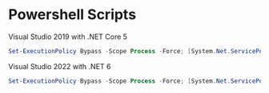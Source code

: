 # Powershell Scripts

Visual Studio 2019 with .NET Core 5

```powershell
Set-ExecutionPolicy Bypass -Scope Process -Force; [System.Net.ServicePointManager]::SecurityProtocol = [System.Net.ServicePointManager]::SecurityProtocol -bor 3072; iex ((New-Object System.Net.WebClient).DownloadString('https://raw.githubusercontent.com/colinccook/me/master/Powershell/SetupDevMachine-Vs2019-DotNet5.ps1'))
```

Visual Studio 2022 with .NET 6

```powershell
Set-ExecutionPolicy Bypass -Scope Process -Force; [System.Net.ServicePointManager]::SecurityProtocol = [System.Net.ServicePointManager]::SecurityProtocol -bor 3072; iex ((New-Object System.Net.WebClient).DownloadString('https://raw.githubusercontent.com/colinccook/me/master/Powershell/SetupDevMachine-Vs2022-DotNet6.ps1'))
```
